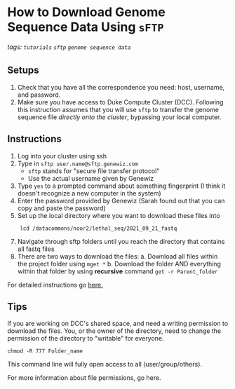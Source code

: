 # How to Download Genome Sequence Data Using `sFTP`
###### tags: `tutorials` `sftp` `genome sequence data`

## Setups
1. Check that you have all the correspondence you need: host, username, and password. 
2. Make sure you have access to Duke Compute Cluster (DCC). Following this instruction assumes that you will use `sftp` to transfer the genome sequence file *directly onto the cluster*, bypassing your local computer. 


## Instructions
1. Log into your cluster using ssh 
2. Type in `sftp user.name@sftp.genewiz.com`
    * `sftp` stands for "secure file transfer protocol"
    * Use the actual username given by Genewiz
3. Type `yes` to a prompted command about something fingerprint (I think it doesn't recognize a new computer in the system)
4. Enter the password provided by Genewiz (Sarah found out that you can copy and paste the password)
5. Set up the local directory where you want to download these files into
```
    lcd /datacommons/noor2/lethal_seq/2021_09_21_fastq
```
7. Navigate through sftp folders until you reach the directory that contains all fastq files
8. There are two ways to download the files:
    a. Download all files within the project folder using `mget *` 
    b. Download the folder AND everything within that folder by using **recursive** command `get -r Parent_folder`
    
    
For detailed instructions go [here.](https://f.hubspotusercontent00.net/hubfs/3478602/Sell%20Sheet%20Collateral%20Library/NGS/NGS%20User%20Guides/NGS_sFTP-Data-Download-Guide_Option%201_Nov03_2020.pdf)

## Tips
If you are working on DCC's shared space, and need a writing permission to download the files. You, or the owner of the directory, need to change the permission of the directory to "writable" for everyone. 

    chmod -R 777 Folder_name

This command line will fully open access to all (user/group/others).

For more information about file permissions, go here. 